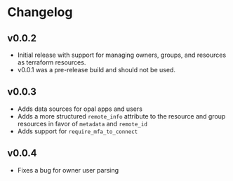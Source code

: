 # Changelog

## v0.0.2
- Initial release with support for managing owners, groups, and resources as terraform resources.
- v0.0.1 was a pre-release build and should not be used.

## v0.0.3
- Adds data sources for opal apps and users
- Adds a more structured `remote_info` attribute to the resource and group resources in favor of `metadata` and `remote_id`
- Adds support for `require_mfa_to_connect`

## v0.0.4
- Fixes a bug for owner user parsing
